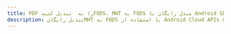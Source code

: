 ---title: PDF را به  تبدیل کنیدFODS، MHT به FODS مبدل رایگان یا Android SDKdescription: تبدیل رایگانMHT به FODS با استفاده از Android Cloud APIs & SDK همچنین اسناد PDF را در Cloud ایجاد، ویرایش و رندر کنید.---